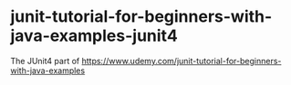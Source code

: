 # junit-tutorial-for-beginners-with-java-examples-junit4
The JUnit4 part of https://www.udemy.com/junit-tutorial-for-beginners-with-java-examples
